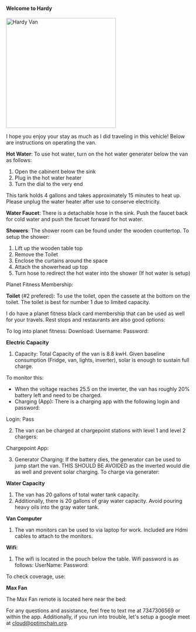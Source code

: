 #### Welcome to Hardy 
<img src="https://user-images.githubusercontent.com/84352976/133133284-8762067f-49d7-4286-a8b8-4905a778348c.png" alt="Hardy Van" width="300"/>

I hope you enjoy your stay as much as I did traveling in this vehicle! Below are instructions on operating the van.

**Hot Water**: To use hot water, turn on the hot water generater below the van as follows:

1. Open the cabinent below the sink
2. Plug in the hot water heater
3. Turn the dial to the very end

This tank holds 4 gallons and takes approximately 15 minutes to heat up. 
Please unplug the water heater after use to conserve electricity.

**Water Faucet**:
There is a detachable hose in the sink. Push the faucet back for cold water and push the facuet forward for hot water. 

**Showers**:
The shower room can be found under the wooden countertop. To setup the shower:

1. Lift up the wooden table top
2. Remove the Toilet 
3. Enclose the curtains around the space
4. Attach the showerhead up top
5. Turn hose to redirect the hot water into the shower (If hot water is setup)

Planet Fitness Membership:

**Toilet** (#2 prefered):
To use the toilet, open the cassete at the bottom on the toilet. 
The toilet is best for number 1 due to limited capacity. 

I do have a planet fitness black card membership that can be used as well for your travels. Rest stops and restaurants are also good options: 

To log into planet fitness:
Download: 
Username:
Password:

**Electric Capacity**
1. Capacity: Total Capacity of the van is 8.8 kwH. Given baseline consumption (Fridge, van, lights, inverter), solar is enough to sustain full charge. 

To monitor this: 
* When the voltage reaches 25.5 on the inverter, the van has roughly 20% battery left and need to be charged.
* Charging (App): There is a charging app with the following login and password:

Login:
Pass

2. The van can be charged at chargepoint stations with level 1 and level 2 chargers:

Chargepoint App:

3. Generator Charging: If the battery dies, the generator can be used to jump start the van. THIS SHOULD BE AVOIDED as the inverted would die as well and prevent solar charging. To charge via generater:


**Water Capacity**
1. The van has 20 gallons of total water tank capacity.
2. Additionally, there is 20 gallons of gray water capacity. Avoid pouring heavy oils into the gray water tank.


**Van Computer**

1. The van monitors can be used to via laptop for work. Included are Hdmi cables to attach to the monitors.

**Wifi**:

1. The wifi is located in the pouch below the table. Wifi password is as follows:
  UserName:
  Password:
 
 To check coverage, use: 

**Max Fan**

The Max Fan remote is located here near the bed: 

For any questions and assistance, feel free to text me at 7347306569 or within the app. 
Additionally, if you run into trouble, let's setup a google meet at cloud@optimchain.org. 
